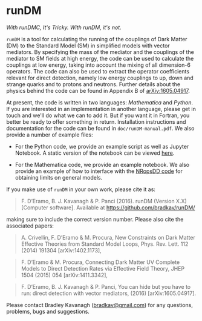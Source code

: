 # runDM

*With runDMC, It's Tricky. With runDM, it's not.*

`runDM` is a tool for calculating the running of the couplings of Dark Matter (DM) to the Standard Model (SM) in simplified models with vector mediators. By specifying the mass of the mediator and the couplings of the mediator to SM fields at high energy, the code can be used to calculate the couplings at low energy, taking into account the mixing of all dimension-6 operators. The code can also be used to extract the operator coefficients relevant for direct detection, namely low energy couplings to up, down and strange quarks and to protons and neutrons. Further details about the physics behind the code can be found in Appendix B of [arXiv:1605.04917](http://arxiv.org/abs/1605.04917).

At present, the code is written in two languages: *Mathematica* and *Python*. If you are interested in an implementation in another language, please get in touch and we'll do what we can to add it. But if you want it in Fortran, you better be ready to offer something in return. Installation instructions and documentation for the code can be found in `doc/runDM-manual.pdf`. We also provide a number of example files:

- For the Python code, we provide an example script as well as Jupyter Notebook. A static version of the notebook can be viewed [here](http://nbviewer.jupyter.org/github/bradkav/runDM/blob/master/python/runDM-examples.ipynb).

- For the Mathematica code, we provide an example notebook. We also provide an example of how to interface with the [NRopsDD code](http://www.marcocirelli.net/NROpsDD.html) for obtaining limits on general models.

If you make use of `runDM` in your own work, please cite it as:

>F. D’Eramo, B. J. Kavanagh & P. Panci (2016). runDM (Version X.X) [Computer software]. Available at https://github.com/bradkav/runDM/

making sure to include the correct version number. Please also cite the associated papers:

>A. Crivellin, F. D’Eramo & M. Procura, New Constraints on Dark Matter Effective Theories from Standard Model Loops, Phys. Rev. Lett. 112 (2014) 191304 [arXiv:1402.1173],

>F. D’Eramo & M. Procura, Connecting Dark Matter UV Complete Models to Direct Detection Rates via Effective Field Theory, JHEP 1504 (2015) 054 [arXiv:1411.3342],

>F. D’Eramo, B. J. Kavanagh & P. Panci, You can hide but you have to run: direct detection with vector mediators, (2016) [arXiv:1605.04917].

Please contact Bradley Kavanagh (bradkav@gmail.com) for any questions, problems, bugs and suggestions.
